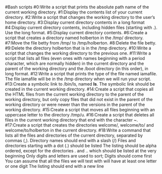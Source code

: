 #Bash scripts
#0:Write a script that prints the absolute path name of the current working directory.
#1:Display the contents list of your current directory.
#2:Write a script that changes the working directory to the user’s home directory.
#3:Display current directory contents in a long format
#4:Display current directory contents, including hidden files (starting with .). Use the long format.
#5:Display current directory contents.
#6:Create a script that creates a directory named holberton in the /tmp/ directory.
#7:Move the file betty from /tmp/ to /tmp/holberton.
#8:Delete the file betty.
#9:Delete the directory holberton that is in the /tmp directory.
#10:Write a script that changes the working directory to the previous one.
#11:Write a script that lists all files (even ones with names beginning with a period character, which are normally hidden) in the current directory and the parent of the working directory and the /boot directory (in this order), in long format.
#12:Write a script that prints the type of the file named iamafile. The file iamafile will be in the /tmp directory when we will run your script.
#13:Create a symbolic link to /bin/ls, named __ls__. The symbolic link should be created in the current working directory.
#14:Create a script that copies all the HTML files from the current working directory to the parent of the working directory, but only copy files that did not exist in the parent of the working directory or were newer than the versions in the parent of the working directory.
#15:Create a script that moves all files beginning with an uppercase letter to the directory /tmp/u.
#16:Create a script that deletes all files in the current working directory that end with the character ~.
#17:Create a script that creates the directories welcome/, welcome/to/ and welcome/to/holberton in the current directory.
#18:Write a command that lists all the files and directories of the current directory, separated by commas (,).
Directory names should end with a slash (/)
Files and directories starting with a dot (.) should be listed
The listing should be alpha ordered, except for the directories . and .. which should be listed at the very beginning
Only digits and letters are used to sort; Digits should come first
You can assume that all the files we will test with will have at least one letter or one digit
The listing should end with a new line
